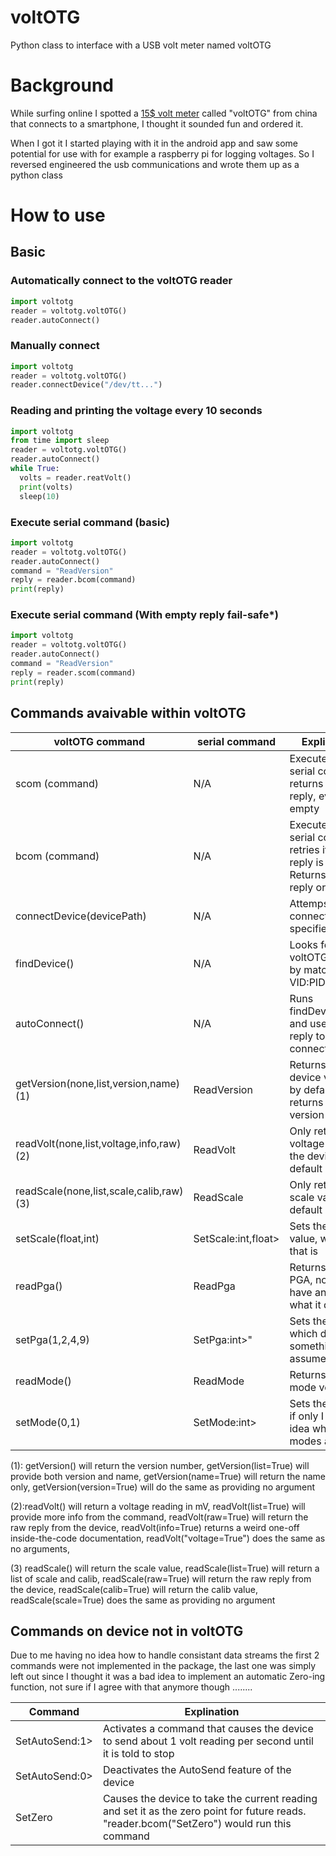 # voltOTG
Python class to interface with a USB volt meter named voltOTG


# Background
While surfing online I spotted a [15$ volt meter](https://pcsensor.com/android-thermometer/mobile-phone-voltmeter-voltotg.html) called "voltOTG" from china that connects to a smartphone, I thought it sounded fun and ordered it.

When I got it I started playing with it in the android app and saw some potential for use with for example a raspberry pi for logging voltages. So I reversed engineered the usb communications and wrote them up as a python class


# How to use

## Basic

### Automatically connect to the voltOTG reader 
```python
import voltotg
reader = voltotg.voltOTG()
reader.autoConnect()
```

### Manually connect 
```python
import voltotg
reader = voltotg.voltOTG()
reader.connectDevice("/dev/tt...")
```

### Reading and printing the voltage every 10 seconds 
```python
import voltotg
from time import sleep
reader = voltotg.voltOTG()
reader.autoConnect()
while True:
  volts = reader.reatVolt()
  print(volts)
  sleep(10)
```

### Execute serial command (basic)
```python
import voltotg
reader = voltotg.voltOTG()
reader.autoConnect()
command = "ReadVersion"
reply = reader.bcom(command)
print(reply)
```

### Execute serial command (With empty reply fail-safe*)
```python
import voltotg
reader = voltotg.voltOTG()
reader.autoConnect()
command = "ReadVersion"
reply = reader.scom(command)
print(reply)
```


## Commands avaivable within voltOTG


| voltOTG command | serial command|Explination |
| -------------   | ------------- | ------------- |
| scom (command)  | N/A           | Executes a serial command, returns the reply, even if empty |
| bcom (command)  | N/A           | Executes a serial command, retries if the reply is empty. Returns the reply or error|
| connectDevice(devicePath) | N/A | Attemps to connect to a specified device |
| findDevice()   | N/A            | Looks for a voltOTG device by matching the VID:PID | 
| autoConnect()  | N/A            | Runs findDevice() and uses the reply to connectDevice() |
| getVersion(none,list,version,name) (1) | ReadVersion | Returns the device version, by default it returns just the version |
| readVolt(none,list,voltage,info,raw) (2) | ReadVolt | Only returns the voltage read by the device by default |
| readScale(none,list,scale,calib,raw) (3) | ReadScale | Only returns the scale value by default |
| setScale(float,int) | SetScale:int,float> | Sets the scale value, whatever that is  |
| readPga() | ReadPga | Returns the PGA, not that I have any idea what it does | 
| setPga(1,2,4,9) | SetPga:int>" | Sets the PGA, which does something I assume | 
| readMode() | ReadMode | Returns the mode version|
| setMode(0,1) | SetMode:int> | Sets the mode, if only I had any idea what the modes are|


(1): getVersion() will return the version number, getVersion(list=True) will provide both version and name, getVersion(name=True) will return the name only, getVersion(version=True) will do the same as providing no argument

(2):readVolt() will return a voltage reading in mV, readVolt(list=True) will provide more info from the command, readVolt(raw=True) will return the raw reply from the device, readVolt(info=True) returns a weird one-off inside-the-code documentation, readVolt("voltage=True") does the same as no arguments,  

(3) readScale() will return the scale value, readScale(list=True) will return a list of scale and calib, readScale(raw=True) will return the raw reply from the device, readScale(calib=True) will return the calib value, readScale(scale=True) does the same as providing no argument

## Commands on device not in voltOTG

Due to me having no idea how to handle consistant data streams the first 2 commands were not implemented in the package, the last one was simply left out since I thought it was a bad idea to implement an automatic Zero-ing function, not sure if I agree with that anymore though ........

| Command | Explination |
| -------| -------------- | 
| SetAutoSend:1> | Activates a command that causes the device to send about 1 volt reading per second until it is told to stop |
| SetAutoSend:0> | Deactivates the AutoSend feature of the device 
| SetZero | Causes the device to take the current reading and set it as the zero point for future reads. "reader.bcom("SetZero") would run this command  |



